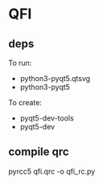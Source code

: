 
QFI
===
## deps
To run:
* python3-pyqt5.qtsvg
* python3-pyqt5

To create:
* pyqt5-dev-tools
* pyqt5-dev

## compile qrc
pyrcc5 qfi.qrc -o qfi_rc.py

